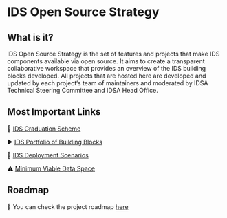 # IDS Open Source Strategy

## What is it?
IDS Open Source Strategy is the set of features and projects that make IDS components available via open source. It aims to create a transparent collaborative workspace that provides an overview of the IDS building blocks developed. All projects that are hosted here are developed and updated by each project‘s team of maintainers and moderated by IDSA Technical Steering Committee and IDSA Head Office.


## Most Important Links
:link: [IDS Graduation Scheme](https://link-url-here.org)

:arrow_forward: [IDS Portfolio of Building Blocks](https://link-url-here.org)

:trident: [IDS Deployment Scenarios](https://link-url-here.org)

:warning: [Minimum Viable Data Space](https://link-url-here.org)


## Roadmap
:ticket: You can check the project roadmap [here](/projects/1) 
